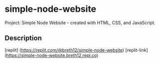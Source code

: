 # simple-node-website

Project: Simple Node Website - created with HTML, CSS, and JavaScript.

## Description

[replit] (https://replit.com/@breth12/simple-node-website)
[replit-link] (https://simple-node-website.breth12.repl.co)
